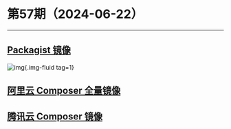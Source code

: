 # 第57期（2024-06-22）

---
## [Packagist 镜像](https://packagist.pages.dev)
![img](https://mirror.ghproxy.com/https://raw.githubusercontent.com/xiaoxuan6/weekly/main/docs/static/images/2024-06-22/1719056519.png){.img-fluid tag=1}

## [阿里云 Composer 全量镜像](https://developer.aliyun.com/composer)

## [腾讯云 Composer 镜像](https://mirrors.cloud.tencent.com/help/composer.html)
